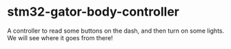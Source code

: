 # stm32-gator-body-controller
A controller to read some buttons on the dash, and then turn on some lights. We will see where it goes from there!